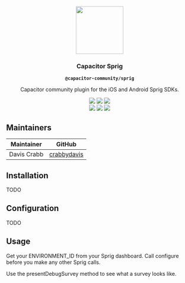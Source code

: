 <p align="center"><br><img src="https://user-images.githubusercontent.com/236501/85893648-1c92e880-b7a8-11ea-926d-95355b8175c7.png" width="128" height="128" /></p>
<h3 align="center">Capacitor Sprig</h3>
<p align="center"><strong><code>@capacitor-community/sprig</code></strong></p>
<p align="center">
  Capacitor community plugin for the iOS and Android Sprig SDKs.
</p>

<p align="center">
  <img src="https://img.shields.io/maintenance/yes/2020?style=flat-square" />
  <a href="https://github.com/capacitor-community/example/actions?query=workflow%3A%22CI%22"><img src="https://img.shields.io/github/workflow/status/capacitor-community/example/CI?style=flat-square" /></a>
  <a href="https://www.npmjs.com/package/@capacitor-community/example"><img src="https://img.shields.io/npm/l/@capacitor-community/example?style=flat-square" /></a>
<br>
  <a href="https://www.npmjs.com/package/@capacitor-community/example"><img src="https://img.shields.io/npm/dw/@capacitor-community/example?style=flat-square" /></a>
  <a href="https://www.npmjs.com/package/@capacitor-community/example"><img src="https://img.shields.io/npm/v/@capacitor-community/example?style=flat-square" /></a>
<!-- ALL-CONTRIBUTORS-BADGE:START - Do not remove or modify this section -->
<a href="#contributors-"><img src="https://img.shields.io/badge/all%20contributors-0-orange?style=flat-square" /></a>
<!-- ALL-CONTRIBUTORS-BADGE:END -->
</p>

## Maintainers

| Maintainer | GitHub |
| -----------| -------|
| Davis Crabb | [crabbydavis](https://github.com/crabbydavis) |

## Installation

TODO

## Configuration

TODO

## Usage

Get your ENVIRONMENT_ID from your Sprig dashboard. Call configure before you make any other Sprig calls.

Use the presentDebugSurvey method to see what a survey looks like.

